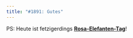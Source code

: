 ```yaml
---
title: "#1891: Gutes"
---
```


PS:
Heute ist fetzigerdings <a href="http://www.fonflatter.de/kalender"><strong>Rosa-Elefanten-Tag</strong></a>!
